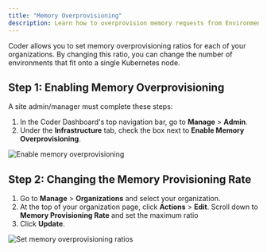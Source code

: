 ```yaml
---
title: "Memory Overprovisioning"
description: Learn how to overprovision memory requests from Environments.
---
```


Coder allows you to set memory overprovisioning ratios for each of
your organizations. By changing this ratio, you can change the number of
environments that fit onto a single Kubernetes node.

## Step 1: Enabling Memory Overprovisioning

A site admin/manager must complete these steps:

1. In the Coder Dashboard's top navigation bar, go to **Manage** > **Admin**.
1. Under the **Infrastructure** tab, check the box next to **Enable Memory
   Overprovisioning**.

![Enable memory overprovisioning](../../assets/enable-memory-overprovisioning.png)

## Step 2: Changing the Memory Provisioning Rate

1. Go to **Manage** > **Organizations** and select your organization.
1. At the top of your organization page, click **Actions** > **Edit**. Scroll
   down to **Memory Provisioning Rate** and set the maximum ratio
1. Click **Update**.

![Set memory overprovisioning ratios](../../assets/set-memory-ratios.png)
